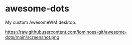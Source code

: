 # awesome-dots
My custom AwesomeWM desktop.

https://raw.githubusercontent.com/lominoss-git/awesome-dots/main/screenshot.png
